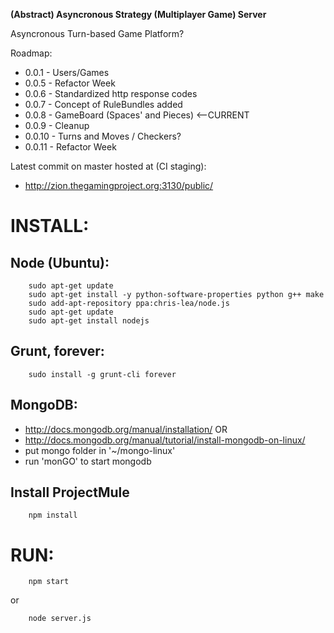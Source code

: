 **(Abstract) Asyncronous Strategy (Multiplayer Game) Server**

Asyncronous Turn-based Game Platform?

Roadmap:
- 0.0.1 - Users/Games
- 0.0.5 - Refactor Week
- 0.0.6 - Standardized http response codes
- 0.0.7 - Concept of RuleBundles added
- 0.0.8 - GameBoard (Spaces' and Pieces) <--CURRENT
- 0.0.9 - Cleanup
- 0.0.10 - Turns and Moves / Checkers?
- 0.0.11 - Refactor Week

Latest commit on master hosted at (CI staging):
- http://zion.thegamingproject.org:3130/public/

INSTALL:
=======

Node (Ubuntu):
-----------
```
    sudo apt-get update
    sudo apt-get install -y python-software-properties python g++ make
    sudo add-apt-repository ppa:chris-lea/node.js
    sudo apt-get update
    sudo apt-get install nodejs
```
    
Grunt, forever:
-----------
```
    sudo install -g grunt-cli forever
```


MongoDB:
-----------
- http://docs.mongodb.org/manual/installation/
OR
- http://docs.mongodb.org/manual/tutorial/install-mongodb-on-linux/
- put mongo folder in '~/mongo-linux'
- run 'monGO' to start mongodb

Install ProjectMule
-----------
```
    npm install
```

RUN:
=======

```
    npm start
```
or
```
    node server.js
```
